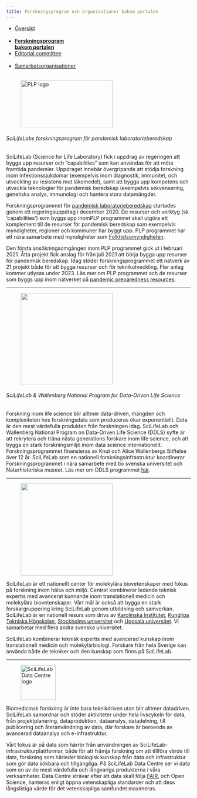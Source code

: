 ```yaml
---
title: Forskningsprogram och organisationer bakom portalen
---
```


<div class="mb-4">
  <ul class="nav nav-tabs nav-justified">
    <li class="nav-item">
      <a class="nav-link" href="../">Översikt<br><br></a>
    </li>
    <li class="nav-item">
      <a class="nav-link active" href="#"><b>Forskningsprogram<br>bakom portalen</b></a>
    </li>
    <li class="nav-item">
      <a class="nav-link" href="../editorial_committee">Editorial committee<br><br></a>
    </li>
    <li class="nav-item">
      <a class="nav-link" href="../partner_organisations/">Samarbetsorganisationer<br><br></a>
    </li>
  </ul>
</div>

<div class="row">
  <div class="col-sm-12 col-md-12 col-lg-3">
    <figure class="figure mt-3">
      <img width="250" height="130" alt="PLP logo" src="/img/plp_default2.png">
    </figure>
  </div>
  <div class="col-sm-12 col-md-12 col-lg-9">
    <h6>SciLifeLabs forskningsprogram för pandemisk laboratorieberedskap</h6>
    <p>SciLifeLab (Science for Life Laboratory) fick i uppdrag av regeringen att bygga upp resurser och ”capabilities” som kan användas för att möta framtida pandemier. Uppdraget innebär övergripande att stödja forskning inom infektionssjukdomar (exempelvis inom diagnostik, immunitet, och utveckling av resistens mot läkemedel), samt att bygga upp kompetens och utveckla teknologier för pandemisk beredskap (exempelvis sekvensering, genetiska analys, immunologi och hantera stora datamängder.</p>
    <p>Forskningsprogrammet för <a href="https://www.scilifelab.se/capabilities/pandemic-laboratory-preparedness/">pandemisk laboratorieberedskap</a>  startades genom ett regeringsuppdrag i december 2020. De resurser och verktyg (sk ‘capabilities’) som byggs upp inomPLP programmet skall utgöra ett komplement till de resurser för pandemisk beredskap som exempelvis myndigheter, regioner och kommuner har byggt upp. PLP programmet har ett nära samarbete med myndigheter som <a href="https://folkhalsomyndigheten.se">Folkhälsomyndigheten</a>.</p>
    <p>Den första ansökningsomgången inom PLP programmet gick ut i februari 2021. Åtta projekt fick anslag för från juli 2021 att börja bygga upp resurser för pandemisk beredskap. Idag stöder forskningsprogrammet ett nätverk av 21 projekt både för att bygga resurser och för teknikutveckling. Fler anlag kommer utlysas under 2023. Läs mer om PLP programmet och de resurser som byggs upp inom nätverket på <a href="https://www.covid19dataportal.se/resources/">pandemic preparedness resources</a>.</p>
  </div>
</div>
<hr class="faded" />

<div class="row mt-4">
  <div class="col-sm-12 col-md-12 col-lg-3">
    <figure class="figure">
      <img width="250" src="/img/logos/scilifelab_kaw_logo.png">
    </figure>
  </div>
  <div class="col-sm-12 col-md-12 col-lg-9">
    <h6>SciLifeLab & Wallenberg National Program for Data-Driven Life Science</h6>
    <p>Forskning inom life science blir alltmer data-driven, mängden och komplexiteten hos forskningsdata som produceras ökar exponentiellt. Data är den mest värdefulla produkten från forskningen idag. SciLifeLab och Wallenberg National Program on Data-Driven Life Science (DDLS) syfte är att rekrytera och träna nästa generations forskare inom life science, och att bygga en stark forskningsmiljö inom data science internationellt. Forskningsprogrammet finansieras av Knut och Alice Wallenbergs Stiftelse över 12 år. SciLifeLab som en nationell forskningsinfrastruktur koordinerar Forskningsprogrammet i nära samarbete med tio svenska universitet och Naturhistoriska museet. Läs mer om DDLS programmet <a href="https://www.scilifelab.se/data-driven/">här</a>.</p>
  </div>
</div>
<hr class="faded" />

<div class="row mt-4">
  <div class="col-sm-12 col-md-12 col-lg-3">
    <figure class="figure">
      <img width="250" src="/img/logos/scilifelab-logo.svg">
    </figure>
  </div>
  <div class="col-sm-12 col-md-12 col-lg-9">
    <p>SciLifeLab är ett nationellt center för molekylära biovetenskaper med fokus på forskning inom hälsa och miljö. Centret kombinerar ledande teknisk expertis med avancerat kunnande inom translationell medicin och molekylära biovetenskaper. Vårt mål är också att bygga en stark forskargruppering kring SciLifeLab genom utbildning och samverkan. SciLifeLab är en nationell resurs som drivs av <a href="https://www.ki.se/">Karolinska Institutet</a>, <a href="https://www.kth.se/">Kungliga Tekniska Högskolan</a>, <a href="https://www.su.se/">Stockholms universitet</a> och <a href="https://www.uu.se/">Uppsala universitet</a>. Vi samarbetar med flera andra svenska universitet.</p>
    <p>SciLifeLab kombinerar teknisk expertis med avancerad kunskap inom translationell medicin och molekylärbiologi. Forskare från hela Sverige kan använda både de tekniker och den kunskap som finns på SciLifeLab.</p>
  </div>
</div>
<hr class="faded" />

<div class="row mt-4">
  <div class="col-sm-12 col-md-12 col-lg-3">
    <figure class="figure">
      <img height="95" alt="SciLifeLab Data Centre logo" src="/img/logos/dc_branding_light_bg.svg">
    </figure>
  </div>
  <div class="col-sm-12 col-md-12 col-lg-9">
    <p>Biomedicinsk forskning är inte bara teknikdriven utan blir alltmer datadriven. SciLifeLab samordnar och stöder aktiviteter under hela livscykeln för data, från projektplanering, dataproduktion, dataanalys, datadelning, till publicering och återanvändning av data, där forskare är beroende av avancerad dataanalys och e-infrastruktur.</p>
    <p>Vårt fokus är på data som härrör från användningen av SciLifeLab-infrastrukturplattformar, både för att främja forskning om att tillföra värde till data, forskning som härleder biologisk kunskap från data och infrastruktur som gör data sökbara och tillgängliga. På SciLifeLab Data Centre ser vi data som en av de mest värdefulla och långvariga produkterna i våra verksamheter. Data Centre strävar efter att data skall följa <a href="https://www.force11.org/group/fairgroup/fairprinciples">FAIR</a>, och Open Science, hanteras enligt öppna vetenskapliga standarder och att dess långsiktiga värde för det vetenskapliga samfundet maximeras.</p>
  </div>
</div>
